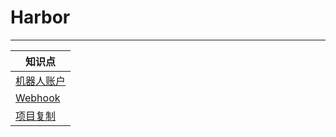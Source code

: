 # Harbor

---

|知识点|
|-|
|[机器人账户](https://goharbor.io/docs/2.1.0/working-with-projects/project-configuration/create-robot-accounts/)|
|[Webhook](https://goharbor.io/docs/2.1.0/working-with-projects/project-configuration/configure-webhooks/)|
|[项目复制](https://goharbor.io/docs/2.1.0/administration/configuring-replication/)|